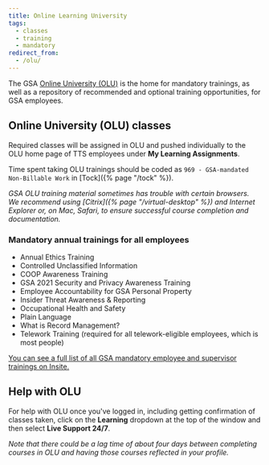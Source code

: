 ```yaml
---
title: Online Learning University
tags:
  - classes
  - training
  - mandatory
redirect_from:
  - /olu/
---
```


The GSA [Online University (OLU)](https://gsaolu.gsa.gov/) is the home for
mandatory trainings, as well as a repository of recommended and optional
training opportunities, for GSA employees.

## Online University (OLU) classes

Required classes will be assigned in OLU and pushed individually to the OLU home
page of TTS employees under **My Learning Assignments**.

Time spent taking OLU trainings should be coded as
`969 - GSA-mandated Non-Billable Work` in [Tock]({% page "/tock" %}).

_GSA OLU training material sometimes has trouble with certain browsers. We
recommend using [Citrix]({% page "/virtual-desktop" %}) and Internet Explorer
or, on Mac, Safari, to ensure successful course completion and documentation._

### Mandatory annual trainings for all employees

- Annual Ethics Training
- Controlled Unclassified Information
- COOP Awareness Training
- GSA 2021 Security and Privacy Awareness Training
- Employee Accountability for GSA Personal Property
- Insider Threat Awareness & Reporting
- Occupational Health and Safety
- Plain Language
- What is Record Management?
- Telework Training (required for all telework-eligible employees, which is most
  people)

[You can see a full list of all GSA mandatory employee and supervisor trainings on Insite.](https://insite.gsa.gov/employee-resources/training-and-development/mandatory-training)

## Help with OLU

For help with OLU once you've logged in, including getting confirmation of
classes taken, click on the **Learning** dropdown at the top of the window and
then select **Live Support 24/7**.

_Note that there could be a lag time of about four days between completing
courses in OLU and having those courses reflected in your profile._

